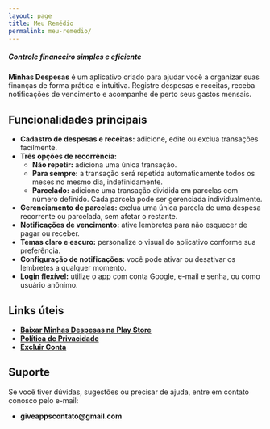 ```yaml
---
layout: page
title: Meu Remédio
permalink: meu-remedio/
---
```


<h5>Controle financeiro simples e eficiente</h5>

<p><strong>Minhas Despesas</strong> é um aplicativo criado para ajudar você a organizar suas finanças de forma prática e intuitiva. Registre despesas e receitas, receba notificações de vencimento e acompanhe de perto seus gastos mensais.</p>

<h2>Funcionalidades principais</h2>
<ul>
  <li><strong>Cadastro de despesas e receitas:</strong> adicione, edite ou exclua transações facilmente.</li>
  <li><strong>Três opções de recorrência:</strong>
    <ul>
      <li><strong>Não repetir:</strong> adiciona uma única transação.</li>
      <li><strong>Para sempre:</strong> a transação será repetida automaticamente todos os meses no mesmo dia, indefinidamente.</li>
      <li><strong>Parcelado:</strong> adicione uma transação dividida em parcelas com número definido. Cada parcela pode ser gerenciada individualmente.</li>
    </ul>
  </li>
  <li><strong>Gerenciamento de parcelas:</strong> exclua uma única parcela de uma despesa recorrente ou parcelada, sem afetar o restante.</li>
  <li><strong>Notificações de vencimento:</strong> ative lembretes para não esquecer de pagar ou receber.</li>
  <li><strong>Temas claro e escuro:</strong> personalize o visual do aplicativo conforme sua preferência.</li>
  <li><strong>Configuração de notificações:</strong> você pode ativar ou desativar os lembretes a qualquer momento.</li>
  <li><strong>Login flexível:</strong> utilize o app com conta Google, e-mail e senha, ou como usuário anônimo.</li>
</ul>

<h2>Links úteis</h2>
<ul>
  <li><a href="https://play.google.com/store/apps/details?id=com.giveapps.minhasdespesas" target="_blank"><strong>Baixar Minhas Despesas na Play Store</strong></a></li>
  <li><a href="/minhas-despesas/politica-de-privacidade/"><strong>Política de Privacidade</strong></a></li>
  <li><a href="/minhas-despesas/excluir-conta/"><strong>Excluir Conta</strong></a></li>
</ul>

<h2>Suporte</h2>
<p>Se você tiver dúvidas, sugestões ou precisar de ajuda, entre em contato conosco pelo e-mail:</p>
<ul>
  <li><strong>giveappscontato@gmail.com</strong></li>
</ul>

